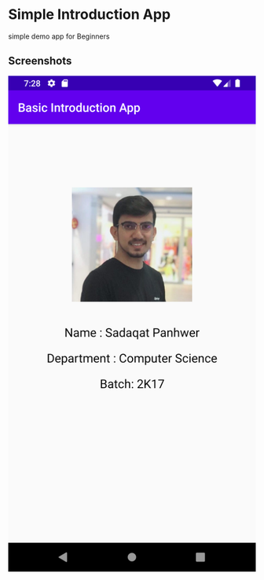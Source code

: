 # Simple Introduction App

simple demo app for Beginners

## Screenshots

![Screenshot 1](screenshots/screen_1.png)

